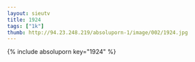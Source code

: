 ```yaml
--- 
layout: sieutv
title: 1924
tags: ["1k"]
thumb: http://94.23.248.219/absoluporn-1/image/002/1924.jpg
---
```

{% include absoluporn key="1924" %} 
